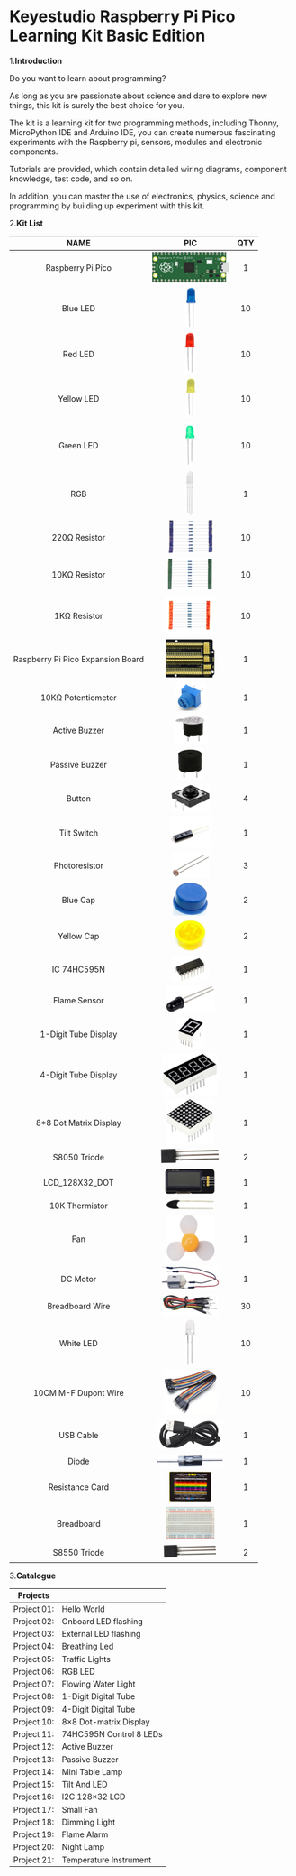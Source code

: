 # **Keyestudio Raspberry Pi Pico Learning Kit Basic Edition**

1.**Introduction**

Do you want to learn about programming?

As long as you are passionate about science and dare to explore new things, this kit is surely the best choice for you.

The kit is a learning kit for two programming methods, including Thonny, MicroPython IDE and Arduino IDE, you can create numerous fascinating experiments with the Raspberry pi, sensors, modules and electronic components. 

Tutorials are provided, which contain detailed wiring diagrams, component knowledge, test code, and so on. 

In addition, you can master the use of electronics, physics, science and programming by building up experiment with this kit.



2.**Kit List**

|               NAME                |                             PIC                              | QTY  |
| :-------------------------------: | :----------------------------------------------------------: | :--: |
|         Raspberry Pi Pico         | ![image-20230515140957730](media/image-20230515140957730.png) |  1   |
|             Blue LED              | ![image-20230515141058793](media/image-20230515141058793.png) |  10  |
|              Red LED              | ![image-20230515141123530](media/image-20230515141123530.png) |  10  |
|            Yellow LED             | ![image-20230515141141771](media/image-20230515141141771.png) |  10  |
|             Green LED             | ![image-20230515141147658](media/image-20230515141147658.png) |  10  |
|                RGB                | ![image-20230515141252635](media/image-20230515141252635.png) |  1   |
|           220Ω Resistor           | ![image-20230515141331900](media/image-20230515141331900.png) |  10  |
|           10KΩ Resistor           | ![image-20230515141411548](media/image-20230515141411548.png) |  10  |
|           1KΩ Resistor            | ![image-20230515141428029](media/image-20230515141428029.png) |  10  |
| Raspberry Pi Pico Expansion Board | ![image-20230515141451949](media/image-20230515141451949.png) |  1   |
|        10KΩ Potentiometer         | ![image-20230515141507228](media/image-20230515141507228.png) |  1   |
|           Active Buzzer           | ![image-20230515141519565](media/image-20230515141519565.png) |  1   |
|          Passive Buzzer           | ![image-20230515141533485](media/image-20230515141533485.png) |  1   |
|              Button               | ![image-20230515141547453](media/image-20230515141547453.png) |  4   |
|            Tilt Switch            | ![image-20230515141611580](media/image-20230515141611580.png) |  1   |
|           Photoresistor           | ![image-20230515141632701](media/image-20230515141632701.png) |  3   |
|             Blue Cap              | ![image-20230515141647341](media/image-20230515141647341.png) |  2   |
|            Yellow Cap             | ![image-20230515141705981](media/image-20230515141705981.png) |  2   |
|            IC 74HC595N            | ![image-20230515141807633](media/image-20230515141807633.png) |  1   |
|           Flame Sensor            | ![image-20230515141830079](media/image-20230515141830079.png) |  1   |
|       1-Digit Tube Display        | ![image-20230515141851119](media/image-20230515141851119.png) |  1   |
|       4-Digit Tube Display        | ![image-20230515141905040](media/image-20230515141905040.png) |  1   |
|      8*8 Dot Matrix Display       | ![image-20230515141917792](media/image-20230515141917792.png) |  1   |
|           S8050 Triode            | ![image-20230515141931407](media/image-20230515141931407.png) |  2   |
|          LCD_128X32_DOT           | ![image-20230515141951636](media/image-20230515141951636.png) |  1   |
|          10K Thermistor           | ![image-20230515142006017](media/image-20230515142006017.png) |  1   |
|                Fan                | ![image-20230515142021279](media/image-20230515142021279.png) |  1   |
|             DC Motor              | ![image-20230515142037840](media/image-20230515142037840.png) |  1   |
|          Breadboard Wire          | ![image-20230515142049936](media/image-20230515142049936.png) |  30  |
|             White LED             | ![image-20230515142110016](media/image-20230515142110016.png) |  10  |
|       10CM M-F Dupont Wire        | ![image-20230515142125904](media/image-20230515142125904.png) |  10  |
|             USB Cable             | ![image-20230515142138230](media/image-20230515142138230.png) |  1   |
|               Diode               | ![image-20230515142150514](media/image-20230515142150514.png) |  1   |
|          Resistance Card          | ![image-20230515142201345](media/image-20230515142201345.png) |  1   |
|            Breadboard             | ![image-20230515142223296](media/image-20230515142223296.png) |  1   |
|           S8550 Triode            | ![image-20230515142234704](media/image-20230515142234704.png) |  2   |



3.**Catalogue**

| Projects    |                         |
| ----------- | ----------------------- |
| Project 01: | Hello World             |
| Project 02: | Onboard LED flashing    |
| Project 03: | External LED flashing   |
| Project 04: | Breathing Led           |
| Project 05: | Traffic Lights          |
| Project 06: | RGB LED                 |
| Project 07: | Flowing Water Light     |
| Project 08: | 1-Digit Digital Tube    |
| Project 09: | 4-Digit Digital Tube    |
| Project 10: | 8×8 Dot-matrix Display  |
| Project 11: | 74HC595N Control 8 LEDs |
| Project 12: | Active Buzzer           |
| Project 13: | Passive Buzzer          |
| Project 14: | Mini Table Lamp         |
| Project 15: | Tilt And LED            |
| Project 16: | I2C 128×32 LCD          |
| Project 17: | Small Fan               |
| Project 18: | Dimming Light           |
| Project 19: | Flame Alarm             |
| Project 20: | Night Lamp              |
| Project 21: | Temperature Instrument  |
